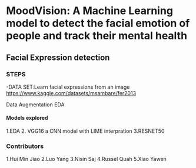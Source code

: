# MoodVision: A Machine Learning model to detect the facial emotion of people and track their mental health  
## Facial Expression detection
### STEPS
-DATA SET:Learn facial expressions from an image
          https://www.kaggle.com/datasets/msambare/fer2013
 
Data Augmentation 
EDA

#### Models explored 
1.EDA
2. VGG16 a CNN model with LIME interpration 
3.RESNET50


### Contributors
1.Hui Min Jiao
2.Luo Yang
3.Nisin Saj
4.Russel Quah
5.Xiao Yawen

